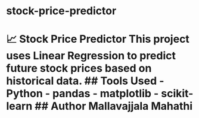 # stock-price-predictor
# 📈 Stock Price Predictor  This project uses Linear Regression to predict future stock prices based on historical data.  ## Tools Used - Python - pandas - matplotlib - scikit-learn  ## Author Mallavajjala Mahathi
